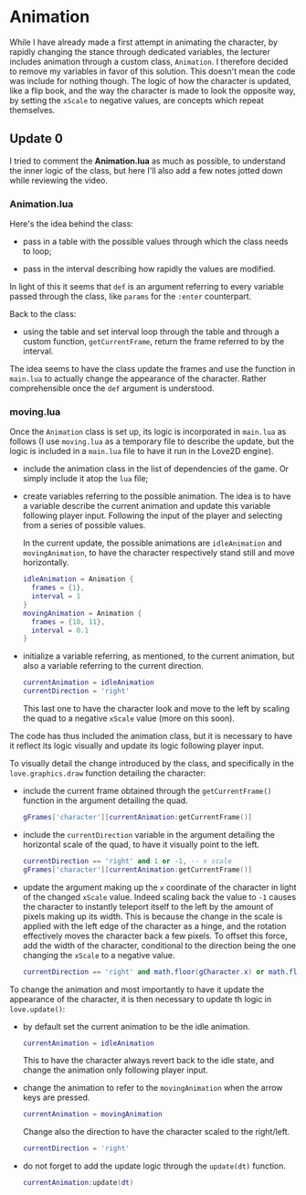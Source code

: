 # Animation

While I have already made a first attempt in animating the character, by rapidly changing the stance through dedicated variables, the lecturer includes animation through a custom class, `Animation`. I therefore decided to remove my variables in favor of this solution. This doesn't mean the code was include for nothing though. The logic of how the character is updated, like a flip book, and the way the character is made to look the opposite way, by setting the `xScale` to negative values, are concepts which repeat themselves.

## Update 0

I tried to comment the **Animation.lua** as much as possible, to understand the inner logic of the class, but here I'll also add a few notes jotted down while reviewing the video.

### Animation.lua

Here's the idea behind the class:

- pass in a table with the possible values through which the class needs to loop;

- pass in the interval describing how rapidly the values are modified.

In light of this it seems that `def` is an argument referring to every variable passed through the class, like `params` for the `:enter` counterpart.

Back to the class:

- using the table and set interval loop through the table and through a custom function, `getCurrentFrame`, return the frame referred to by the interval.

The idea seems to have the class update the frames and use the function in `main.lua` to actually change the appearance of the character. Rather comprehensible once the `def` argument is understood.

### moving.lua

Once the `Animation` class is set up, its logic is incorporated in `main.lua` as follows (I use `moving.lua` as a temporary file to describe the update, but the logic is included in a `main.lua` file to have it run in the Love2D engine).

- include the animation class in the list of dependencies of the game. Or simply include it atop the `lua` file;

- create variables referring to the possible animation. The idea is to have a variable describe the current animation and update this variable following player input. Following the input of the player and selecting from a series of possible values.

  In the current update, the possible animations are `idleAnimation` and `movingAnimation`, to have the character respectively stand still and move horizontally.

  ```lua
  idleAnimation = Animation {
    frames = {1},
    interval = 1
  }
  movingAnimation = Animation {
    frames = {10, 11},
    interval = 0.1
  }
  ```

- initialize a variable referring, as mentioned, to the current animation, but also a variable referring to the current direction.

  ```lua
  currentAnimation = idleAnimation
  currentDirection = 'right'
  ```

  This last one to have the character look and move to the left by scaling the quad to a negative `xScale` value (more on this soon).

The code has thus included the animation class, but it is necessary to have it reflect its logic visually and update its logic following player input.

To visually detail the change introduced by the class, and specifically in the `love.graphics.draw` function detailing the character:

- include the current frame obtained through the `getCurrentFrame()` function in the argument detailing the quad.

  ```lua
  gFrames['character'][currentAnimation:getCurrentFrame()]
  ```

- include the `currentDirection` variable in the argument detailing the horizontal scale of the quad, to have it visually point to the left.

  ```lua
  currentDirection == 'right' and 1 or -1, -- x scale
  gFrames['character'][currentAnimation:getCurrentFrame()]
  ```

- update the argument making up the `x` coordinate of the character in light of the changed `xScale` value. Indeed scaling back the value to `-1` causes the character to instantly teleport itself to the left by the amount of pixels making up its width. This is because the change in the scale is applied with the left edge of the character as a hinge, and the rotation effectively moves the character back a few pixels. To offset this force, add the width of the character, conditional to the direction being the one changing the `xScale` to a negative value.

  ```lua
  currentDirection == 'right' and math.floor(gCharacter.x) or math.floor(gCharacter.x + CHARACTER_WIDTH),
  ```

To change the animation and most importantly to have it update the appearance of the character, it is then necessary to update th logic in `love.update()`:

- by default set the current animation to be the idle animation.

  ```lua
  currentAnimation = idleAnimation
  ```

  This to have the character always revert back to the idle state, and change the animation only following player input.

- change the animation to refer to the `movingAnimation` when the arrow keys are pressed.

  ```lua
  currentAnimation = movingAnimation
  ```

  Change also the direction to have the character scaled to the right/left.

  ```lua
  currentDirection = 'right'
  ```

- do not forget to add the update logic through the `update(dt)` function.

  ```lua
  currentAnimation:update(dt)
  ```
